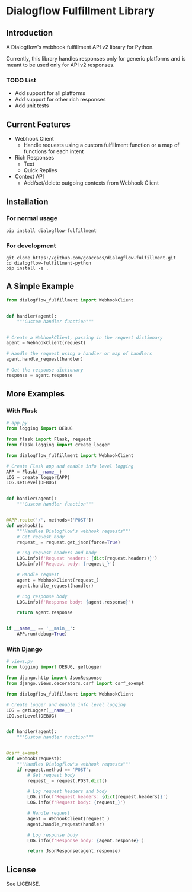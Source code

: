 # Dialogflow Fulfillment Library

## Introduction

A Dialogflow's webhook fulfillment API v2 library for Python.

Currently, this library handles responses only for generic platforms and is 
meant to be used only for API v2 responses. 

### TODO List
* Add support for all platforms
* Add support for other rich responses
* Add unit tests

## Current Features
* Webhook Client
  * Handle requests using a custom fulfillment function or a map of functions for each intent
* Rich Responses
  * Text
  * Quick Replies
* Context API
  * Add/set/delete outgoing contexts from Webhook Client

## Installation
### For normal usage
```shell
pip install dialogflow-fulfillment
```

### For development
```shell
git clone https://github.com/gcaccaos/dialogflow-fulfillment.git
cd dialogflow-fulfillment-python
pip install -e .
```

## A Simple Example
```python
from dialogflow_fulfillment import WebhookClient


def handler(agent):
    """Custom handler function"""


# Create a WebhookClient, passing in the request dictionary
agent = WebhookClient(request)

# Handle the request using a handler or map of handlers
agent.handle_request(handler)

# Get the response dictionary
response = agent.response
```

## More Examples
### With Flask
```python
# app.py
from logging import DEBUG

from flask import Flask, request
from flask.logging import create_logger

from dialogflow_fulfillment import WebhookClient

# Create Flask app and enable info level logging
APP = Flask(__name__)
LOG = create_logger(APP)
LOG.setLevel(DEBUG)


def handler(agent):
    """Custom handler function"""


@APP.route('/', methods=['POST'])
def webhook():
    """Handles Dialogflow's webhook requests"""
    # Get request body
    request_ = request.get_json(force=True)

    # Log request headers and body
    LOG.info(f'Request headers: {dict(request.headers)}')
    LOG.info(f'Request body: {request_}')

    # Handle request
    agent = WebhookClient(request_)
    agent.handle_request(handler)

    # Log response body
    LOG.info(f'Response body: {agent.response}')

    return agent.response


if __name__ == '__main__':
    APP.run(debug=True)
```

### With Django
```python
# views.py
from logging import DEBUG, getLogger

from django.http import JsonResponse
from django.views.decorators.csrf import csrf_exempt

from dialogflow_fulfillment import WebhookClient

# Create logger and enable info level logging
LOG = getLogger(__name__)
LOG.setLevel(DEBUG)


def handler(agent):
    """Custom handler function"""


@csrf_exempt
def webhook(request):
    """Handles Dialogflow's webhook requests"""
    if request.method == 'POST':
        # Get request body
        request_ = request.POST.dict()

        # Log request headers and body
        LOG.info(f'Request headers: {dict(request.headers)}')
        LOG.info(f'Request body: {request_}')

        # Handle request
        agent = WebhookClient(request_)
        agent.handle_request(handler)

        # Log response body
        LOG.info(f'Response body: {agent.response}')

        return JsonResponse(agent.response)
```

## License
See LICENSE.
